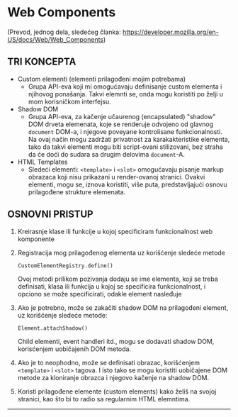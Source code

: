 # Web Components  
(Prevod, jednog dela, sledećeg članka: https://developer.mozilla.org/en-US/docs/Web/Web_Components)

## TRI KONCEPTA
* Custom elementi (elementi prilagođeni mojim potrebama)  
    * Grupa API-eva koji mi omogućavaju definisanje custom elementa i njihovog ponašanja. Takvi elemnti se, onda mogu koristiti po želji u mom korisničkom interfejsu.
* Shadow DOM
    -  Grupa API-eva, za kačenje učaurenog (encapsulated) "shadow" DOM drveta elemenata, koje se renderuje odvojeno od glavnog `document` DOM-a, i njegove poveyane kontrolisane funkcionalnosti. Na ovaj način mogu zadržati privatnost za karakakteristike elementa, tako da takvi elementi mogu biti script-ovani stilizovani, bez straha da će doći do sudara sa drugim delovima `document`-A.
* HTML Templates  
    - Sledeći elementi: `<template>` i `<slot>` omogućavaju pisanje markup obrazaca koji nisu prikazani u render-ovanoj stranici. Ovakvi elementi, mogu se, iznova koristiti, više puta, predstavljajući osnovu prilagođene strukture elemenata.


## OSNOVNI PRISTUP
1.  Kreirasnje klase ili funkcije u kojoj specificiram funkcionalnost web komponente
1.  Registracija mog prilagođenog elementa uz korišćenje sledeće metode  
    
    ```
    CustomElementRegistry.define()
    ```
    Ovoj metodi prilikom pozivanja dodaju se ime elementa, koji se treba definisati, klasa ili funkcija u kojoj se specificira funkcionalnost, i opciono se može specificirati, odakle element nasleđuje
1.  Ako je potrebno, može se zakačiti shadow DOM na prilagođeni element, uz korišćenje sledeće metode:
    ```
    Element.attachShadow()
    ```
    Child elementi, event handleri itd., mogu se dodavati shadow DOM, korisćenjem uobičajenih DOM metoda.
1.  Ako je to neophodno, može se definisati obrazac, korišćenjem `<template>` i `<slot>` tagova. 
    I isto tako se mogu koristiti uobičajene DOM metode za kloniranje obrazca i njegovo kačenje na shadow DOM.
1.  Koristi prilagođene elemente (custom elements) kako želiš na svojoj stranici, kao što bi to radio       sa regularnim HTML elemntima.
___

